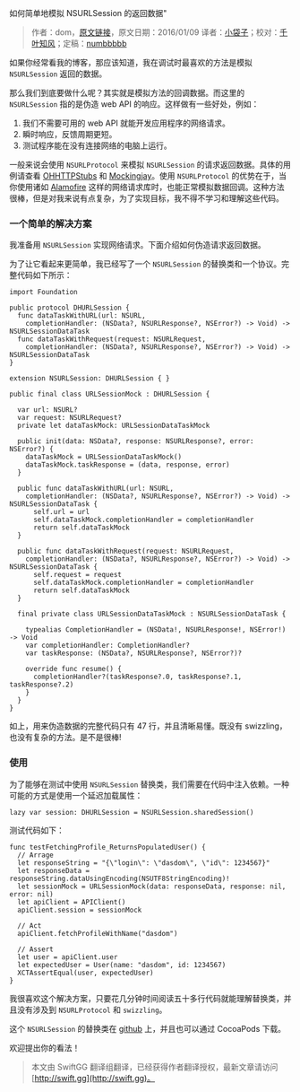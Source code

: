 如何简单地模拟 NSURLSession 的返回数据"

> 作者：dom，[原文链接](http://swiftandpainless.com/an-easy-way-to-stub-nsurlsession/)，原文日期：2016/01/09
> 译者：[小袋子](http://daizi.me)；校对：[千叶知风](http://weibo.com/xiaoxxiao)；定稿：[numbbbbb](http://numbbbbb.com/)
  









如果你经常看我的博客，那应该知道，我在调试时最喜欢的方法是模拟 `NSURLSession` 返回的数据。

那么我们到底要做什么呢？其实就是模拟方法的回调数据。而这里的 `NSURLSession` 指的是伪造 web API 的响应。这样做有一些好处，例如：

1. 我们不需要可用的 web API 就能开发应用程序的网络请求。
2. 瞬时响应，反馈周期更短。
3. 测试程序能在没有连接网络的电脑上运行。



一般来说会使用 `NSURLProtocol` 来模拟 `NSURLSession` 的请求返回数据。具体的用例请查看 [OHHTTPStubs](https://github.com/AliSoftware/OHHTTPStubs) 和 [Mockingjay](https://github.com/kylef/Mockingjay)。使用 `NSURLProtocol` 的优势在于，当你使用诸如 [Alamofire](https://github.com/Alamofire/Alamofire) 这样的网络请求库时，也能正常模拟数据回调。这种方法很棒，但是对我来说有点复杂，为了实现目标，我不得不学习和理解这些代码。

### 一个简单的解决方案

我准备用 `NSURLSession` 实现网络请求。下面介绍如何伪造请求返回数据。

为了让它看起来更简单，我已经写了一个 `NSURLSession` 的替换类和一个协议。完整代码如下所示：

    import Foundation
    
    public protocol DHURLSession {
      func dataTaskWithURL(url: NSURL,
        completionHandler: (NSData?, NSURLResponse?, NSError?) -> Void) -> NSURLSessionDataTask
      func dataTaskWithRequest(request: NSURLRequest,
        completionHandler: (NSData?, NSURLResponse?, NSError?) -> Void) -> NSURLSessionDataTask
    }
    
    extension NSURLSession: DHURLSession { }
    
    public final class URLSessionMock : DHURLSession {
      
      var url: NSURL?
      var request: NSURLRequest?
      private let dataTaskMock: URLSessionDataTaskMock
      
      public init(data: NSData?, response: NSURLResponse?, error: NSError?) {
        dataTaskMock = URLSessionDataTaskMock()
        dataTaskMock.taskResponse = (data, response, error)
      }
      
      public func dataTaskWithURL(url: NSURL,
        completionHandler: (NSData?, NSURLResponse?, NSError?) -> Void) -> NSURLSessionDataTask {
          self.url = url
          self.dataTaskMock.completionHandler = completionHandler
          return self.dataTaskMock
      }
      
      public func dataTaskWithRequest(request: NSURLRequest,
        completionHandler: (NSData?, NSURLResponse?, NSError?) -> Void) -> NSURLSessionDataTask {
          self.request = request
          self.dataTaskMock.completionHandler = completionHandler
          return self.dataTaskMock
      }
      
      final private class URLSessionDataTaskMock : NSURLSessionDataTask {
        
        typealias CompletionHandler = (NSData!, NSURLResponse!, NSError!) -> Void
        var completionHandler: CompletionHandler?
        var taskResponse: (NSData?, NSURLResponse?, NSError?)?
        
        override func resume() {
          completionHandler?(taskResponse?.0, taskResponse?.1, taskResponse?.2)
        }
      }
    }

如上，用来伪造数据的完整代码只有 47 行，并且清晰易懂。既没有 swizzling，也没有复杂的方法。是不是很棒!

### 使用

为了能够在测试中使用 `NSURLSession` 替换类，我们需要在代码中注入依赖。一种可能的方式是使用一个延迟加载属性：

    lazy var session: DHURLSession = NSURLSession.sharedSession()

测试代码如下：

    func testFetchingProfile_ReturnsPopulatedUser() {
      // Arrage
      let responseString = "{\"login\": \"dasdom\", \"id\": 1234567}"
      let responseData = responseString.dataUsingEncoding(NSUTF8StringEncoding)!
      let sessionMock = URLSessionMock(data: responseData, response: nil, error: nil)
      let apiClient = APIClient()
      apiClient.session = sessionMock
      
      // Act
      apiClient.fetchProfileWithName("dasdom")
      
      // Assert
      let user = apiClient.user
      let expectedUser = User(name: "dasdom", id: 1234567)
      XCTAssertEqual(user, expectedUser)
    }

我很喜欢这个解决方案，只要花几分钟时间阅读五十多行代码就能理解替换类，并且没有涉及到 `NSURLProtocol` 和 `swizzling`。

这个 `NSURLSession` 的替换类在 [github](https://github.com/dasdom/DHURLSessionStub) 上，并且也可以通过 CocoaPods 下载。

欢迎提出你的看法！
> 本文由 SwiftGG 翻译组翻译，已经获得作者翻译授权，最新文章请访问 [http://swift.gg](http://swift.gg)。